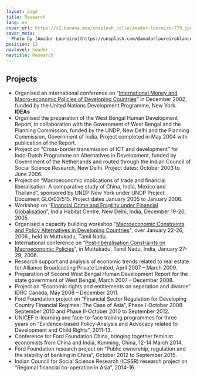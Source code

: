 ```yaml
---
layout: page
title: Research
lang: en
cover_url: https://s2.banana.moe/unsplash_colle/amador-loureiro-779.jpg
cover_meta: |
  Photo by [Amador Loureiro](https://unsplash.com/@amadorloureiroblanco)
position: 12
navlevel: header
navtitle: Research
---
```

## Projects

* Organised an international conference on “[International Money and Macro-economic Policies of Developing Countries](http://www.networkideas.org/ideas-activities/2001/12/international-conference-on-international-money-and-developing-countries-theoretical-and-policy-issues-in-the-current-context/  )” in December 2002, funded by the United Nations Development Programme, New York. **IDEAs**
* Organised the preparation of the West Bengal Human Development Report, in collaboration with the Government of West Bengal and the Planning Commission, funded by the UNDP, New Delhi and the Planning Commission, Government of India. Project completed in May 2004 with publication of the Report.
* Project on “Cross-border transmission of ICT and development” for Indo-Dutch Programme on Alternatives in Development, funded by Government of the Netherlands and routed through the Indian Council of Social Science Research, New Delhi. Project dates: October 2003 to June 2006.
* Project on “Macroeconomic implications of trade and financial liberalisation: A comparative study of China, India, Mexico and Thailand”, sponsored by UNDP New York under UNDP Project Document GLO/03/515. Project dates January 2005 to January 2006.
* Workshop on “[Financial Crime and Fragility under Financial Globalisation](http://www.networkideas.org/ideas-activities/2005/12/workshop-entitled-financial-crime-and-fragility-under-financial-globalisation/)”, India Habitat Centre, New Delhi, India, December 19-20, 2005.
* Organised a capacity building workshop “[Macroeconomic Constraints and Policy Alternatives in Developing Countries](http://www.networkideas.org/ideas-activities/2006/01/international-workshop-on-macro-economic-constraints-and-policy-alternatives-in-developing-countries/)", over January 22-26, 2006., held in Muttukadu, Tamil Nadu.
* International conference on “[Post-liberalisation Constraints on Macroeconomic Policies](http://www.networkideas.org/ideas-activities/2006/01/international-conference-on-post-liberalisation-constraints-on-macroeconomic-policies/)”, in Muttukadu, Tamil Nadu, India, January 27-29, 2006.
* Research support and analysis of economic trends related to real estate for Alliance Broadcasting Private Limited, April 2007 – March 2009.
* Preparation of Second West Bengal Human Development Report for the state government of West Bengal, March 2007 – December 2008.
* Project on “Economic rights and entitlements on separation and divorce” IDRC Canada, May 2008 – December 2011.
* Ford Foundation project on “Financial Sector Regulation for Developing Country Financial Regimes: The Case of Asia”, Phase I-October 2008-September 2010 and Phase II-October 2010 to September 2012.
* UNICEF e-learning and face-to-face training programmes for three years on “Evidence-based Policy-Analysis and Advocacy related to Development and Child Rights”, 2011-13.
* Conference for Ford Foundation China, bringing together feminist economists from China and India, Kunming, China, 12-14 March 2014.
* Ford Foundation research project on “Public ownership, regulation and the stability of banking in China”, October 2012 to September 2015.
* Indian Council for Social Science Research (ICSSR) research project on “Regional financial co-operation in Asia”, 2014-16.